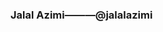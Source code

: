 ### Jalal Azimi———@jalalazimi

<p><img src="https://media.giphy.com/media/du3J3cXyzhj75IOgvA/giphy.gif" width="300:/></p>

Hello! I'm a Software engineer. Currently I live in Dublin, Ireland.
